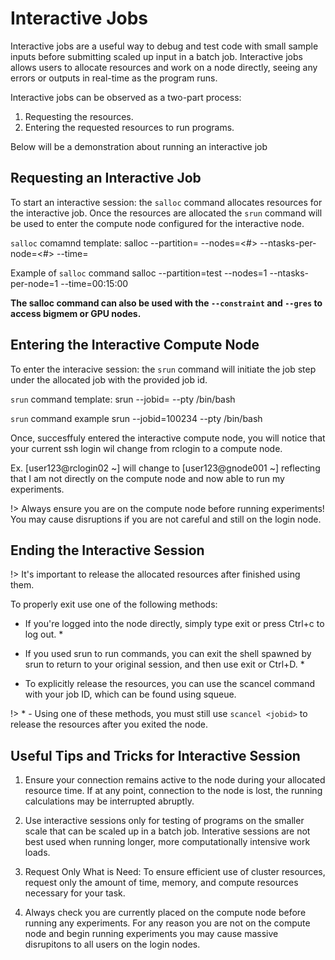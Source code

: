 # Interactive Jobs 

Interactive jobs are a useful way to debug and test code with small sample inputs before submitting scaled up input in a batch job. Interactive jobs allows users to allocate resources and work on a node directly, seeing any errors or outputs in real-time as the program runs. 

Interactive jobs can be observed as a two-part process:
1. Requesting the resources. 
2. Entering the requested resources to run programs.

Below will be a demonstration about running an interactive job

## Requesting an Interactive Job <!-- {docsify-ignore} -->

To start an interactive session: the `salloc` command allocates resources for the interactive job. Once the resources are allocated the `srun` command will be used to enter the compute node configured for the interactive node.

`salloc` comamnd template: 
    salloc --partition=<queue> --nodes=<#> --ntasks-per-node=<#> --time=<time>

Example of `salloc` command 
    salloc --partition=test --nodes=1 --ntasks-per-node=1 --time=00:15:00

**The salloc command can also be used with the `--constraint` and `--gres` to access bigmem or GPU nodes.**


## Entering the Interactive Compute Node <!-- {docsify-ignore} -->

To enter the interacive session: the `srun` command will initiate the job step under the allocated job with the provided job id.

`srun` command template: 
    srun --jobid=<jobid> --pty /bin/bash

`srun` command example 
    srun --jobid=100234 --pty /bin/bash


Once, succesffuly entered the interactive compute node, you will notice that your current ssh login wil change from rclogin to a compute node. 

Ex. 
    [user123@rclogin02 ~] will change to [user123@gnode001 ~] reflecting that I am not directly on the compute node and now able to run my experiments. 

!> Always ensure you are on the compute node before running experiments! You may cause disruptions if you are not careful and still on the login node. 
## Ending the Interactive Session <!-- {docsify-ignore} -->

!> It's important to release the allocated resources after finished using them. 

To properly exit use one of the following methods: 

- If you're logged into the node directly, simply type exit or press Ctrl+c to log out. *

- If you used srun to run commands, you can exit the shell spawned by srun to return to your original session, and then use exit or Ctrl+D. *

- To explicitly release the resources, you can use the scancel command with your job ID, which can be found using squeue.

!> * - Using one of these methods, you must still use `scancel <jobid>` to release the resources after you exited the node. 

## Useful Tips and Tricks for Interactive Session <!-- {docsify-ignore} -->

1. Ensure your connection remains active to the node during your allocated resource time. If at any point, connection to the node is lost, the running calculations may be interrupted abruptly. 

2. Use interactive sessions only for testing of programs on the smaller scale that can be scaled up in a batch job. Interative sessions are not best used when running longer, more computationally intensive work loads. 
3. Request Only What is Need: To ensure efficient use of cluster resources, request only the amount of time, memory, and compute resources necessary for your task.
4. Always check you are currently placed on the compute node before running any experiments. For any reason you are not on the compute node and begin running experiments you may cause massive disrupitons to all users on the login nodes. 
